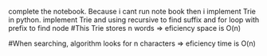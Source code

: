 complete the notebook. Because i cant run note book then i implement Trie in python. 
implement Trie and using recursive to find suffix and for loop with prefix to find node 
#This Trie  stores n words => eficiency space is O(n)

#When searching, algorithm looks for n characters => eficiency time is O(n)